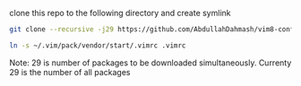 clone this repo to the following directory and create symlink

```bash
git clone --recursive -j29 https://github.com/AbdullahDahmash/vim8-config.git ~/.vim/pack/vendor/start/

ln -s ~/.vim/pack/vendor/start/.vimrc .vimrc
```

Note: 29 is number of packages to be downloaded simultaneously. Currenty 29 is the number of all packages
